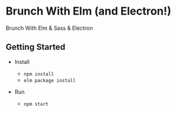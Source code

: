# Brunch With Elm (and Electron!)
Brunch With Elm & Sass & Electron

## Getting Started

* Install
    * `npm install`
    * `elm package install`
    
* Run
    * `npm start`

